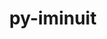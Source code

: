 ---
title: "py-iminuit"
layout: cache
categories: [package, develop]
meta: {"compilers": ["gcc@11.4.0", "gcc@13.2.0"], "num_specs": 87, "num_specs_by_stack": {"hep": 87, "root": 87}, "oss": ["ubuntu22.04", "ubuntu24.04"], "platforms": ["linux"], "stacks": ["hep", "root"], "targets": ["x86_64_v3"], "versions": ["2.21.3", "2.30.1", "2.31.1"]}
spec_details: [{"compiler": "gcc@13.2.0", "hash": "2bxvjmbmqsvivfwmzfsctimes7q2y24b", "os": "ubuntu24.04", "platform": "linux", "size": "-", "stacks": ["hep", "root"], "target": "x86_64_v3", "variants": ["build_system=python_pip"], "versions": ["2.31.1"]}, {"compiler": "gcc@11.4.0", "hash": "2cagfk7hfqcfandbt3xujwzmsab4zma5", "os": "ubuntu22.04", "platform": "linux", "size": "-", "stacks": ["hep", "root"], "target": "x86_64_v3", "variants": ["build_system=python_pip"], "versions": ["2.21.3"]}, {"compiler": "gcc@13.2.0", "hash": "2g6mt2rjw3747hi4i2zcyv2x7dvnmcrx", "os": "ubuntu24.04", "platform": "linux", "size": "-", "stacks": ["hep", "root"], "target": "x86_64_v3", "variants": ["build_system=python_pip"], "versions": ["2.31.1"]}, {"compiler": "gcc@13.2.0", "hash": "423q25kuk4rk7j3l4h744x4d6zlgworq", "os": "ubuntu24.04", "platform": "linux", "size": "-", "stacks": ["hep", "root"], "target": "x86_64_v3", "variants": ["build_system=python_pip"], "versions": ["2.31.1"]}, {"compiler": "gcc@11.4.0", "hash": "4hc7lnpepmqjqvvtalra6agcfrt4cmbt", "os": "ubuntu22.04", "platform": "linux", "size": "-", "stacks": ["hep", "root"], "target": "x86_64_v3", "variants": ["build_system=python_pip"], "versions": ["2.21.3"]}, {"compiler": "gcc@13.2.0", "hash": "4lz7z4re3stjuyrg73vjx5ouzrxn7qlc", "os": "ubuntu24.04", "platform": "linux", "size": "-", "stacks": ["hep", "root"], "target": "x86_64_v3", "variants": ["build_system=python_pip"], "versions": ["2.31.1"]}, {"compiler": "gcc@11.4.0", "hash": "4su65bmnl57rqo6oh43cum2bt3e24k3d", "os": "ubuntu22.04", "platform": "linux", "size": "-", "stacks": ["hep", "root"], "target": "x86_64_v3", "variants": ["build_system=python_pip"], "versions": ["2.21.3"]}, {"compiler": "gcc@13.2.0", "hash": "55rwf3jlteckpgbfuqezu7mk4vl52y6v", "os": "ubuntu24.04", "platform": "linux", "size": "-", "stacks": ["hep", "root"], "target": "x86_64_v3", "variants": ["build_system=python_pip"], "versions": ["2.31.1"]}, {"compiler": "gcc@13.2.0", "hash": "5cz3e5262dcf2kurihzf434cwsmvdirz", "os": "ubuntu24.04", "platform": "linux", "size": "-", "stacks": ["hep", "root"], "target": "x86_64_v3", "variants": ["build_system=python_pip"], "versions": ["2.31.1"]}, {"compiler": "gcc@13.2.0", "hash": "5p6recufj54aauaufgcgnwyetlw4in5k", "os": "ubuntu24.04", "platform": "linux", "size": "-", "stacks": ["hep", "root"], "target": "x86_64_v3", "variants": ["build_system=python_pip"], "versions": ["2.31.1"]}, {"compiler": "gcc@13.2.0", "hash": "5pwrknyf7led4xoylajn2le5rjkhfonp", "os": "ubuntu24.04", "platform": "linux", "size": "-", "stacks": ["hep", "root"], "target": "x86_64_v3", "variants": ["build_system=python_pip"], "versions": ["2.31.1"]}, {"compiler": "gcc@13.2.0", "hash": "66kwlzbzsgev4wwmly24a6jtet2etayn", "os": "ubuntu24.04", "platform": "linux", "size": "-", "stacks": ["hep", "root"], "target": "x86_64_v3", "variants": ["build_system=python_pip"], "versions": ["2.31.1"]}, {"compiler": "gcc@13.2.0", "hash": "672o4utzfqdqc5m7uibpn7bjlbmqjqn5", "os": "ubuntu24.04", "platform": "linux", "size": "-", "stacks": ["hep", "root"], "target": "x86_64_v3", "variants": ["build_system=python_pip"], "versions": ["2.31.1"]}, {"compiler": "gcc@13.2.0", "hash": "7bthkztu366rktnnimpegcqnrh5iekip", "os": "ubuntu24.04", "platform": "linux", "size": "-", "stacks": ["hep", "root"], "target": "x86_64_v3", "variants": ["build_system=python_pip"], "versions": ["2.31.1"]}, {"compiler": "gcc@13.2.0", "hash": "7heymtlryinqb32h2o3gswfxapjypyzm", "os": "ubuntu24.04", "platform": "linux", "size": "-", "stacks": ["hep", "root"], "target": "x86_64_v3", "variants": ["build_system=python_pip"], "versions": ["2.31.1"]}, {"compiler": "gcc@13.2.0", "hash": "7uwsvorus3btzgvza5cjsgwbuihi5mub", "os": "ubuntu24.04", "platform": "linux", "size": "-", "stacks": ["hep", "root"], "target": "x86_64_v3", "variants": ["build_system=python_pip"], "versions": ["2.31.1"]}, {"compiler": "gcc@13.2.0", "hash": "7yyzpzpssn4pkpkmkxv3vubybehsclro", "os": "ubuntu24.04", "platform": "linux", "size": "-", "stacks": ["hep", "root"], "target": "x86_64_v3", "variants": ["build_system=python_pip"], "versions": ["2.31.1"]}, {"compiler": "gcc@13.2.0", "hash": "ai776xjijihh4c7mcvamsymsjo67swib", "os": "ubuntu24.04", "platform": "linux", "size": "-", "stacks": ["hep", "root"], "target": "x86_64_v3", "variants": ["build_system=python_pip"], "versions": ["2.31.1"]}, {"compiler": "gcc@11.4.0", "hash": "ca3tlzipndyqwjv2bjjfyekvnluym5pk", "os": "ubuntu22.04", "platform": "linux", "size": "-", "stacks": ["hep", "root"], "target": "x86_64_v3", "variants": ["build_system=python_pip"], "versions": ["2.21.3"]}, {"compiler": "gcc@13.2.0", "hash": "cjn4nj7abulvuyi5ftpjj26pkzgc63iw", "os": "ubuntu24.04", "platform": "linux", "size": "-", "stacks": ["hep", "root"], "target": "x86_64_v3", "variants": ["build_system=python_pip"], "versions": ["2.31.1"]}, {"compiler": "gcc@11.4.0", "hash": "cmk37fgg3bxue3k4qajqrohwgiiwwkad", "os": "ubuntu22.04", "platform": "linux", "size": "-", "stacks": ["hep", "root"], "target": "x86_64_v3", "variants": ["build_system=python_pip"], "versions": ["2.21.3"]}, {"compiler": "gcc@13.2.0", "hash": "d2skurac2zt5l6gzromgyyypjsb55lvg", "os": "ubuntu24.04", "platform": "linux", "size": "-", "stacks": ["hep", "root"], "target": "x86_64_v3", "variants": ["build_system=python_pip"], "versions": ["2.31.1"]}, {"compiler": "gcc@13.2.0", "hash": "dcq6lpxxy6xdakmrjevrmzajjqkdqsp4", "os": "ubuntu24.04", "platform": "linux", "size": "-", "stacks": ["hep", "root"], "target": "x86_64_v3", "variants": ["build_system=python_pip"], "versions": ["2.31.1"]}, {"compiler": "gcc@11.4.0", "hash": "dzf3rnhmm2vl5oeypeejhgdr2dytaiim", "os": "ubuntu22.04", "platform": "linux", "size": "-", "stacks": ["hep", "root"], "target": "x86_64_v3", "variants": ["build_system=python_pip"], "versions": ["2.21.3"]}, {"compiler": "gcc@13.2.0", "hash": "eeofbtsttsx7mrbsgbhv5lr3m65utrpi", "os": "ubuntu24.04", "platform": "linux", "size": "-", "stacks": ["hep", "root"], "target": "x86_64_v3", "variants": ["build_system=python_pip"], "versions": ["2.31.1"]}, {"compiler": "gcc@13.2.0", "hash": "eeojbfklnwtny4kduboxqrmbufb3egdc", "os": "ubuntu24.04", "platform": "linux", "size": "-", "stacks": ["hep", "root"], "target": "x86_64_v3", "variants": ["build_system=python_pip"], "versions": ["2.31.1"]}, {"compiler": "gcc@11.4.0", "hash": "esbpbru72xquk47fzznw3ja4l72p2bnv", "os": "ubuntu22.04", "platform": "linux", "size": "-", "stacks": ["hep", "root"], "target": "x86_64_v3", "variants": ["build_system=python_pip"], "versions": ["2.21.3"]}, {"compiler": "gcc@13.2.0", "hash": "etmx4nhjta4fvwex2och5xqjeew6b5xw", "os": "ubuntu24.04", "platform": "linux", "size": "-", "stacks": ["hep", "root"], "target": "x86_64_v3", "variants": ["build_system=python_pip"], "versions": ["2.31.1"]}, {"compiler": "gcc@13.2.0", "hash": "ewabevamkzsuvijj4l6yyfkqg7dcwhjx", "os": "ubuntu24.04", "platform": "linux", "size": "-", "stacks": ["hep", "root"], "target": "x86_64_v3", "variants": ["build_system=python_pip"], "versions": ["2.31.1"]}, {"compiler": "gcc@11.4.0", "hash": "ewpujzkdu3v6ew2zqjuoirhzgugqbzvs", "os": "ubuntu22.04", "platform": "linux", "size": "-", "stacks": ["hep", "root"], "target": "x86_64_v3", "variants": ["build_system=python_pip"], "versions": ["2.21.3"]}, {"compiler": "gcc@11.4.0", "hash": "ezqf7wmqixikoaxbfg7eppmalj32z3fm", "os": "ubuntu22.04", "platform": "linux", "size": "-", "stacks": ["hep", "root"], "target": "x86_64_v3", "variants": ["build_system=python_pip"], "versions": ["2.21.3"]}, {"compiler": "gcc@13.2.0", "hash": "flcbjb6ca2v7j3ixp67r3qsytr65qw35", "os": "ubuntu24.04", "platform": "linux", "size": "-", "stacks": ["hep", "root"], "target": "x86_64_v3", "variants": ["build_system=python_pip"], "versions": ["2.31.1"]}, {"compiler": "gcc@13.2.0", "hash": "fwxqefbicvoajbimx46ao5uyakwpz3bm", "os": "ubuntu24.04", "platform": "linux", "size": "-", "stacks": ["hep", "root"], "target": "x86_64_v3", "variants": ["build_system=python_pip"], "versions": ["2.31.1"]}, {"compiler": "gcc@13.2.0", "hash": "g6zoajkzmzvkrkhaubb7olkb2hl7xltj", "os": "ubuntu24.04", "platform": "linux", "size": "-", "stacks": ["hep", "root"], "target": "x86_64_v3", "variants": ["build_system=python_pip"], "versions": ["2.31.1"]}, {"compiler": "gcc@13.2.0", "hash": "gkmbnxt7nwcbqcuxrxbrxhcck5n23wey", "os": "ubuntu24.04", "platform": "linux", "size": "-", "stacks": ["hep", "root"], "target": "x86_64_v3", "variants": ["build_system=python_pip"], "versions": ["2.31.1"]}, {"compiler": "gcc@13.2.0", "hash": "gxtwascfqpkhvmvxwsticdqzocjd2juk", "os": "ubuntu24.04", "platform": "linux", "size": "-", "stacks": ["hep", "root"], "target": "x86_64_v3", "variants": ["build_system=python_pip"], "versions": ["2.31.1"]}, {"compiler": "gcc@13.2.0", "hash": "h3aurd67bw6ojiljcaydgkbr6z2fizj5", "os": "ubuntu24.04", "platform": "linux", "size": "-", "stacks": ["hep", "root"], "target": "x86_64_v3", "variants": ["build_system=python_pip"], "versions": ["2.31.1"]}, {"compiler": "gcc@11.4.0", "hash": "hjo63r65hrhgxv6ohp36k4i2f7zuo4h3", "os": "ubuntu22.04", "platform": "linux", "size": "-", "stacks": ["hep", "root"], "target": "x86_64_v3", "variants": ["build_system=python_pip"], "versions": ["2.21.3"]}, {"compiler": "gcc@11.4.0", "hash": "isdfe42ofts6dewpzerzft7khqdtrqgd", "os": "ubuntu22.04", "platform": "linux", "size": "-", "stacks": ["hep", "root"], "target": "x86_64_v3", "variants": ["build_system=python_pip"], "versions": ["2.21.3"]}, {"compiler": "gcc@11.4.0", "hash": "ja7d75mvhkk53pxmlejw3tl2cpim3hl7", "os": "ubuntu22.04", "platform": "linux", "size": "-", "stacks": ["hep", "root"], "target": "x86_64_v3", "variants": ["build_system=python_pip"], "versions": ["2.21.3"]}, {"compiler": "gcc@11.4.0", "hash": "jhgfg5hfxax5qn4ovpl5xyy5hlmdto2o", "os": "ubuntu22.04", "platform": "linux", "size": "-", "stacks": ["hep", "root"], "target": "x86_64_v3", "variants": ["build_system=python_pip"], "versions": ["2.30.1"]}, {"compiler": "gcc@11.4.0", "hash": "js6dsw5d4ol2gxryt6vcoil4oqee6kno", "os": "ubuntu22.04", "platform": "linux", "size": "-", "stacks": ["hep", "root"], "target": "x86_64_v3", "variants": ["build_system=python_pip"], "versions": ["2.21.3"]}, {"compiler": "gcc@11.4.0", "hash": "karwxauqlkkhubl4kru43asqpgsye3yb", "os": "ubuntu22.04", "platform": "linux", "size": "-", "stacks": ["hep", "root"], "target": "x86_64_v3", "variants": ["build_system=python_pip"], "versions": ["2.21.3"]}, {"compiler": "gcc@11.4.0", "hash": "kgrmibknx4ilijnz4nd3evatn2awmb7z", "os": "ubuntu22.04", "platform": "linux", "size": "-", "stacks": ["hep", "root"], "target": "x86_64_v3", "variants": ["build_system=python_pip"], "versions": ["2.21.3"]}, {"compiler": "gcc@11.4.0", "hash": "km3qwm57doksxdbxwid3ea5jyggfxbdi", "os": "ubuntu22.04", "platform": "linux", "size": "-", "stacks": ["hep", "root"], "target": "x86_64_v3", "variants": ["build_system=python_pip"], "versions": ["2.21.3"]}, {"compiler": "gcc@11.4.0", "hash": "lh6so3pkxwfmjb2nywlo6p6n5vxh3vf7", "os": "ubuntu22.04", "platform": "linux", "size": "-", "stacks": ["hep", "root"], "target": "x86_64_v3", "variants": ["build_system=python_pip"], "versions": ["2.21.3"]}, {"compiler": "gcc@11.4.0", "hash": "ljk756oxtin4l4qhlkdoii7taxenexi2", "os": "ubuntu22.04", "platform": "linux", "size": "-", "stacks": ["hep", "root"], "target": "x86_64_v3", "variants": ["build_system=python_pip"], "versions": ["2.21.3"]}, {"compiler": "gcc@11.4.0", "hash": "lmjrtyzblgyp6ppvel43xs2bdqvu23ov", "os": "ubuntu22.04", "platform": "linux", "size": "-", "stacks": ["hep", "root"], "target": "x86_64_v3", "variants": ["build_system=python_pip"], "versions": ["2.21.3"]}, {"compiler": "gcc@13.2.0", "hash": "m3ywyj53ygpw5m7vyyhhrg3ajc6oorhz", "os": "ubuntu24.04", "platform": "linux", "size": "-", "stacks": ["hep", "root"], "target": "x86_64_v3", "variants": ["build_system=python_pip"], "versions": ["2.31.1"]}, {"compiler": "gcc@11.4.0", "hash": "m73bozcqzl4aq5hgv5qsvs7xowizzscy", "os": "ubuntu22.04", "platform": "linux", "size": "-", "stacks": ["hep", "root"], "target": "x86_64_v3", "variants": ["build_system=python_pip"], "versions": ["2.21.3"]}, {"compiler": "gcc@11.4.0", "hash": "mxipvi6cz5nej55edrmdm5bmll3z5kcp", "os": "ubuntu22.04", "platform": "linux", "size": "-", "stacks": ["hep", "root"], "target": "x86_64_v3", "variants": ["build_system=python_pip"], "versions": ["2.21.3"]}, {"compiler": "gcc@11.4.0", "hash": "nmnry4dgvowztidqzbwuwokxerhqcuww", "os": "ubuntu22.04", "platform": "linux", "size": "-", "stacks": ["hep", "root"], "target": "x86_64_v3", "variants": ["build_system=python_pip"], "versions": ["2.21.3"]}, {"compiler": "gcc@11.4.0", "hash": "o45vumf2ffj3at2d3zb4t37hx76oxdzq", "os": "ubuntu22.04", "platform": "linux", "size": "-", "stacks": ["hep", "root"], "target": "x86_64_v3", "variants": ["build_system=python_pip"], "versions": ["2.21.3"]}, {"compiler": "gcc@13.2.0", "hash": "od3ydifvh7ddajfiycbf24ucqpbxdxt6", "os": "ubuntu24.04", "platform": "linux", "size": "-", "stacks": ["hep", "root"], "target": "x86_64_v3", "variants": ["build_system=python_pip"], "versions": ["2.31.1"]}, {"compiler": "gcc@13.2.0", "hash": "olt3phjtl7eitcm4yypu5vzrkjhjmtqw", "os": "ubuntu24.04", "platform": "linux", "size": "-", "stacks": ["hep", "root"], "target": "x86_64_v3", "variants": ["build_system=python_pip"], "versions": ["2.31.1"]}, {"compiler": "gcc@13.2.0", "hash": "otz6gl4zd45r4jh6r3fwvswtx55m4hjw", "os": "ubuntu24.04", "platform": "linux", "size": "-", "stacks": ["hep", "root"], "target": "x86_64_v3", "variants": ["build_system=python_pip"], "versions": ["2.31.1"]}, {"compiler": "gcc@11.4.0", "hash": "ovln43ztfn47qw33o4a4pj44axfamnfo", "os": "ubuntu22.04", "platform": "linux", "size": "-", "stacks": ["hep", "root"], "target": "x86_64_v3", "variants": ["build_system=python_pip"], "versions": ["2.30.1"]}, {"compiler": "gcc@13.2.0", "hash": "ozfjwpfgf65grvhmodhkrekqvjg2jjnl", "os": "ubuntu24.04", "platform": "linux", "size": "-", "stacks": ["hep", "root"], "target": "x86_64_v3", "variants": ["build_system=python_pip"], "versions": ["2.31.1"]}, {"compiler": "gcc@13.2.0", "hash": "pb627g56awv4ozpjeh7b6obh5mhqui72", "os": "ubuntu24.04", "platform": "linux", "size": "-", "stacks": ["hep", "root"], "target": "x86_64_v3", "variants": ["build_system=python_pip"], "versions": ["2.31.1"]}, {"compiler": "gcc@11.4.0", "hash": "pdjr2t3fidxmcm3depys6ndy2nk6wql7", "os": "ubuntu22.04", "platform": "linux", "size": "-", "stacks": ["hep", "root"], "target": "x86_64_v3", "variants": ["build_system=python_pip"], "versions": ["2.21.3"]}, {"compiler": "gcc@11.4.0", "hash": "pfziadutf3jt2wivwnrswg63hui6lgbu", "os": "ubuntu22.04", "platform": "linux", "size": "-", "stacks": ["hep", "root"], "target": "x86_64_v3", "variants": ["build_system=python_pip"], "versions": ["2.21.3"]}, {"compiler": "gcc@13.2.0", "hash": "pv7445j42ua6qr7jjv4nx54gw4nkwivr", "os": "ubuntu24.04", "platform": "linux", "size": "-", "stacks": ["hep", "root"], "target": "x86_64_v3", "variants": ["build_system=python_pip"], "versions": ["2.31.1"]}, {"compiler": "gcc@13.2.0", "hash": "qp6r2knntejzfejdiww2rfczwlzppte2", "os": "ubuntu24.04", "platform": "linux", "size": "-", "stacks": ["hep", "root"], "target": "x86_64_v3", "variants": ["build_system=python_pip"], "versions": ["2.31.1"]}, {"compiler": "gcc@13.2.0", "hash": "quj46xhunmqnuvs2moepp3zdnj5thbem", "os": "ubuntu24.04", "platform": "linux", "size": "-", "stacks": ["hep", "root"], "target": "x86_64_v3", "variants": ["build_system=python_pip"], "versions": ["2.31.1"]}, {"compiler": "gcc@11.4.0", "hash": "racqdcebgcugeka3536klieo5ghj54uv", "os": "ubuntu22.04", "platform": "linux", "size": "-", "stacks": ["hep", "root"], "target": "x86_64_v3", "variants": ["build_system=python_pip"], "versions": ["2.21.3"]}, {"compiler": "gcc@13.2.0", "hash": "rv7tdbcfnn27bxqrmxpif7pitlggm6hr", "os": "ubuntu24.04", "platform": "linux", "size": "-", "stacks": ["hep", "root"], "target": "x86_64_v3", "variants": ["build_system=python_pip"], "versions": ["2.31.1"]}, {"compiler": "gcc@11.4.0", "hash": "s7c7bcn2iypnuvqdqzlntjkcgc36gz55", "os": "ubuntu22.04", "platform": "linux", "size": "-", "stacks": ["hep", "root"], "target": "x86_64_v3", "variants": ["build_system=python_pip"], "versions": ["2.21.3"]}, {"compiler": "gcc@13.2.0", "hash": "scfmy5qa4vqir74rsx3zaofyab57mhws", "os": "ubuntu24.04", "platform": "linux", "size": "-", "stacks": ["hep", "root"], "target": "x86_64_v3", "variants": ["build_system=python_pip"], "versions": ["2.31.1"]}, {"compiler": "gcc@13.2.0", "hash": "szz2hefbpyswqla2memgdntjl3cwqw53", "os": "ubuntu24.04", "platform": "linux", "size": "-", "stacks": ["hep", "root"], "target": "x86_64_v3", "variants": ["build_system=python_pip"], "versions": ["2.31.1"]}, {"compiler": "gcc@11.4.0", "hash": "toeshciysamku5m6dhvrrjwhr3qimfug", "os": "ubuntu22.04", "platform": "linux", "size": "-", "stacks": ["hep", "root"], "target": "x86_64_v3", "variants": ["build_system=python_pip"], "versions": ["2.21.3"]}, {"compiler": "gcc@11.4.0", "hash": "u4cycugevrcfhjncrwa2zkvo2vlfjyf4", "os": "ubuntu22.04", "platform": "linux", "size": "-", "stacks": ["hep", "root"], "target": "x86_64_v3", "variants": ["build_system=python_pip"], "versions": ["2.21.3"]}, {"compiler": "gcc@11.4.0", "hash": "u646vjlmcuxnweediz2s3uo4jhevntjb", "os": "ubuntu22.04", "platform": "linux", "size": "-", "stacks": ["hep", "root"], "target": "x86_64_v3", "variants": ["build_system=python_pip"], "versions": ["2.21.3"]}, {"compiler": "gcc@13.2.0", "hash": "uahxo747t542gfw5iegr6h425wnyf3f2", "os": "ubuntu24.04", "platform": "linux", "size": "-", "stacks": ["hep", "root"], "target": "x86_64_v3", "variants": ["build_system=python_pip"], "versions": ["2.31.1"]}, {"compiler": "gcc@11.4.0", "hash": "udn273iutqnuuy5oi7x4752m6fflg52s", "os": "ubuntu22.04", "platform": "linux", "size": "-", "stacks": ["hep", "root"], "target": "x86_64_v3", "variants": ["build_system=python_pip"], "versions": ["2.21.3"]}, {"compiler": "gcc@11.4.0", "hash": "upk2xawsqmp5frwevg6adnhtcpkslonp", "os": "ubuntu22.04", "platform": "linux", "size": "-", "stacks": ["hep", "root"], "target": "x86_64_v3", "variants": ["build_system=python_pip"], "versions": ["2.21.3"]}, {"compiler": "gcc@13.2.0", "hash": "uw23etxipy7pog55xwwmqkgnxic3otd6", "os": "ubuntu24.04", "platform": "linux", "size": "-", "stacks": ["hep", "root"], "target": "x86_64_v3", "variants": ["build_system=python_pip"], "versions": ["2.31.1"]}, {"compiler": "gcc@11.4.0", "hash": "uwhgql36skhwicexsp53ocusgmpi6myy", "os": "ubuntu22.04", "platform": "linux", "size": "-", "stacks": ["hep", "root"], "target": "x86_64_v3", "variants": ["build_system=python_pip"], "versions": ["2.21.3"]}, {"compiler": "gcc@13.2.0", "hash": "uxe7so3zkhzbgxjbopqhm6cn7lfeguqp", "os": "ubuntu24.04", "platform": "linux", "size": "-", "stacks": ["hep", "root"], "target": "x86_64_v3", "variants": ["build_system=python_pip"], "versions": ["2.31.1"]}, {"compiler": "gcc@11.4.0", "hash": "v3nud2xv7kcq347eo4s3oqszkxx7ybxm", "os": "ubuntu22.04", "platform": "linux", "size": "-", "stacks": ["hep", "root"], "target": "x86_64_v3", "variants": ["build_system=python_pip"], "versions": ["2.21.3"]}, {"compiler": "gcc@11.4.0", "hash": "vdes4kc3hb57rzjgdu3eq6uxrbruqnt4", "os": "ubuntu22.04", "platform": "linux", "size": "-", "stacks": ["hep", "root"], "target": "x86_64_v3", "variants": ["build_system=python_pip"], "versions": ["2.21.3"]}, {"compiler": "gcc@11.4.0", "hash": "vithoyj7v7usi2maw33tqh6plgxnpyuk", "os": "ubuntu22.04", "platform": "linux", "size": "-", "stacks": ["hep", "root"], "target": "x86_64_v3", "variants": ["build_system=python_pip"], "versions": ["2.21.3"]}, {"compiler": "gcc@11.4.0", "hash": "w4nutetx67edfjbtihfiiefreovqz6gp", "os": "ubuntu22.04", "platform": "linux", "size": "-", "stacks": ["hep", "root"], "target": "x86_64_v3", "variants": ["build_system=python_pip"], "versions": ["2.21.3"]}, {"compiler": "gcc@11.4.0", "hash": "w7r7rgq5xvuir7fmubkly43pc2n33h3u", "os": "ubuntu22.04", "platform": "linux", "size": "-", "stacks": ["hep", "root"], "target": "x86_64_v3", "variants": ["build_system=python_pip"], "versions": ["2.21.3"]}, {"compiler": "gcc@13.2.0", "hash": "xxzssfcnycf7mnn7kw2u3htnf2kuggef", "os": "ubuntu24.04", "platform": "linux", "size": "-", "stacks": ["hep", "root"], "target": "x86_64_v3", "variants": ["build_system=python_pip"], "versions": ["2.31.1"]}, {"compiler": "gcc@13.2.0", "hash": "ydha2sej6h7yjacysojoebpnmugtjihh", "os": "ubuntu24.04", "platform": "linux", "size": "-", "stacks": ["hep", "root"], "target": "x86_64_v3", "variants": ["build_system=python_pip"], "versions": ["2.30.1"]}, {"compiler": "gcc@13.2.0", "hash": "yxx3i6cqj4hrg52tj7pkwrkqfm2xqpit", "os": "ubuntu24.04", "platform": "linux", "size": "-", "stacks": ["hep", "root"], "target": "x86_64_v3", "variants": ["build_system=python_pip"], "versions": ["2.31.1"]}, {"compiler": "gcc@11.4.0", "hash": "zywace7my4pyzishzeywdhbedxmmjau5", "os": "ubuntu22.04", "platform": "linux", "size": "-", "stacks": ["hep", "root"], "target": "x86_64_v3", "variants": ["build_system=python_pip"], "versions": ["2.21.3"]}]
---